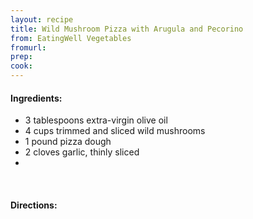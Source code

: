 ```yaml
---
layout: recipe
title: Wild Mushroom Pizza with Arugula and Pecorino
from: EatingWell Vegetables
fromurl: 
prep: 
cook: 
---
```


#### Ingredients:

* 3 tablespoons extra-virgin olive oil
* 4 cups trimmed and sliced wild mushrooms
* 1 pound pizza dough
* 2 cloves garlic, thinly sliced
* 

<br>

#### Directions:

